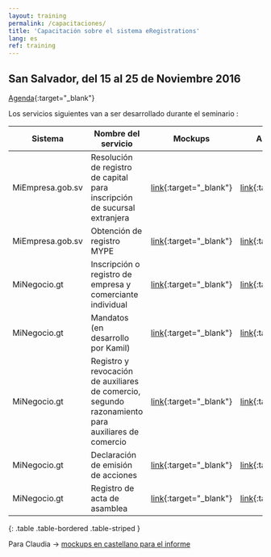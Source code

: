 ```yaml
---
layout: training
permalink: /capacitaciones/
title: 'Capacitación sobre el sistema eRegistrations'
lang: es
ref: training
---
```

## San Salvador, del 15 al 25 de Noviembre 2016

[Agenda](https://docs.google.com/document/d/1kweTP6UzxO57Xr08y-ET3fr68jIxZ2BOSAAko_P5UaU/edit?usp=sharing){:target="_blank"}

Los servicios siguientes van a ser desarrollado durante el seminario : 

Sistema | Nombre del servicio | Mockups | Analisis BPA | Formulario | Diagrama
--- | --- | --- | --- |--- |--- 
MiEmpresa.gob.sv | Resolución de registro de capital para inscripción de sucursal extranjera | [link](https://dadd7a.axshare.com/#p=guide){:target="_blank"} | [link](https://docs.google.com/document/d/10H-GeCcE591dXQTuzyScWl44dwNZC6s07tyqGWbCRtg/edit?usp=sharing){:target="_blank"} | [link](https://docs.google.com/spreadsheets/d/15IU0AD9JGx-qZKIO1_uhfvGuxl7_Aqdl_h8xUYNAt3Y/edit?usp=sharing){:target="_blank"} | [link](https://docs.google.com/spreadsheets/d/10j7_xSinyGSeowS-co4ltNkXtrvPMhSK8Hp5mKM9Yr4/edit?usp=sharing){:target="_blank"} | 
MiEmpresa.gob.sv | Obtención de registro MYPE | [link](https://w14glk.axshare.com/#p=guide){:target="_blank"} | [link](https://docs.google.com/document/d/1-B-huszzTx5kesEPx0w5pTLDbZuVeixHrbkhek7lefU/edit?usp=sharing){:target="_blank"} | [link](https://docs.google.com/spreadsheets/d/1vlYF-g_iXo7kZcfZgcpjMtmTTbONaB-G3OH-rJrOrcE/edit?usp=sharing){:target="_blank"} | [link](https://docs.google.com/spreadsheets/d/1A8PgGaP0bRXKUfkTYNFvAZbTp6q6P48UUlFLF4xBDTg/edit?usp=sharing){:target="_blank"} |
MiNegocio.gt | Inscripción o registro de empresa y comerciante individual | [link](https://6rg64n.axshare.com/#p=guide){:target="_blank"} | [link](https://docs.google.com/document/d/17dhdSjxy6EHvbNy4rPAn8ne4C-e9HpN_QR0He9MupWM/edit?usp=sharing){:target="_blank"} | [link](https://docs.google.com/spreadsheets/d/1sZP6VT7CvNfartWU8EAfheCRk_3fDChKNtn9xNJTyPs/edit?usp=sharing){:target="_blank"} | | 
MiNegocio.gt | Mandatos (en desarrollo por Kamil) | [link](https://ipat3b.axshare.com/#p=guide){:target="_blank"} | [link](https://docs.google.com/document/d/1m4G1POp3kH9KExj7QdfN18iQ1Vmuszitr2-Rq82IxYQ/edit?usp=sharing){:target="_blank"} | [link](https://docs.google.com/spreadsheets/d/1ETYWnlpX1Gkvfy3niq8X_yNKgLBuV6Fuaov-0RRET4Q/edit?usp=sharing){:target="_blank"} | |
MiNegocio.gt | Registro y revocación de auxiliares de comercio, segundo razonamiento para auxiliares de comercio | [link](https://nhtcnz.axshare.com/#p=guide){:target="_blank"} | [link](https://docs.google.com/document/d/1Zf9egN8XRIzvqoCt32tPYu_s8NehPgAn4QKKLG4pSd4/edit?usp=sharing){:target="_blank"} | [link](https://docs.google.com/spreadsheets/d/1vXlfTar6cZ_OVdQN0MIbCteZirrwyTqUc83YE4Q1j4M/edit?usp=sharing){:target="_blank"} | | 
MiNegocio.gt | Declaración de emisión de acciones | [link](https://3atwvi.axshare.com/#p=guide){:target="_blank"} | [link](https://docs.google.com/document/d/1JfEksxou2MAw6i1Yh0Kq2vpubdmsCcTz_IlMIH3rkaw/edit?usp=sharing){:target="_blank"} | [link](https://docs.google.com/spreadsheets/d/1UmUc12btO11hpp2qs5uhvIuEeidyDjrFH1J_efVIbXU/edit?usp=sharing){:target="_blank"} | | 
MiNegocio.gt | Registro de acta de asamblea | [link](https://hc2oh5.axshare.com/#p=guide){:target="_blank"} | [link](https://docs.google.com/document/d/1wv6BiRnoNbLFFntYcrf0O8LSODp9GjdhQPlGrfu7aGo/edit?usp=sharing){:target="_blank"} | [link](https://docs.google.com/spreadsheets/d/1_BKRbOxPxiOBnz921bj5kOwnf3VQoo10ert9_HAJUDM/edit?usp=sharing){:target="_blank"} | | 
{: .table .table-bordered .table-striped }

Para Claudia -> [mockups en castellano para el informe](https://9nlybt.axshare.com/)


<!---  

{% assign trainings = site.trainings | where: "lang", page.lang | where: "category", "training" | sort: "number" %}

{% for training in trainings %}
<table class="table table-bordered table-striped table-info">
  <tbody>
    <tr>
      <td style="width: 25%"><a href="{{ training.url }}">{{ site.training-pages.title.single[page.lang]}} {{ training.number }}</a></td>
      <td>{{ training.title }}{% if training.level %} - {{ site.training-pages.sections.level[page.lang]}} {{ training.level }}{% endif %}</td>
    </tr>
    <tr>
      <td>{{ site.training-pages.sections.objectives[page.lang]}}</td>
      <td>{{ training.objectives | markdownify }}</td>
    </tr>
    <tr>
      <td>{{ site.training-pages.sections.duration[page.lang]}}</td>
      <td>{{ training.duration }}</td>
    </tr>
  </tbody>
</table>
{% endfor %}

--->